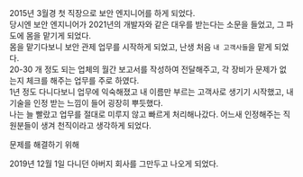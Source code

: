 2015년 3월경 첫 직장으로 보안 엔지니어를 하게 되었다.  
당시엔 보안 엔지니어가 2021년의 개발자와 같은 대우를 받는다는 소문을 들었고, 그 파도에 몸을 맡기게 되었다.  
몸을 맡기다보니 보안 관제 업무를 시작하게 되었고, 난생 처음  `내 고객사들`을 맡게 되었다.  
20-30 개 정도 되는 업체의 월간 보고서를 작성하여 전달해주고, 각 장비가 문제가 없는지 체크를 해주는 업무를 주로 하였다.  
1년 정도 다니다보니 업무에 익숙해졌고 내 이름만 부르는 고객사로 생기기 시작했고, 내 기술을 인정 받는 느낌이 들어 굉장히 뿌듯했다.  
나는 늘 빨랐고 업무를 절대로 미루지 않고 빠르게 처리해나갔다. 어느새 인정해주는 직원분들이 생겨 천직이라고 생각하게 되었다.

문제를 해결하기 위해 



2019년 12월 1일
다니던 아버지 회사를 그만두고 나오게 되었다. 
